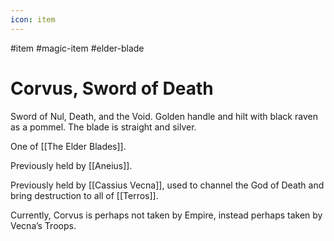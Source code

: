 ```yaml
---
icon: item 
---
```

#item #magic-item #elder-blade
# Corvus, Sword of Death 
Sword of Nul, Death, and the Void. Golden handle and hilt with black raven as a pommel. The blade is straight and silver. 

One of [[The Elder Blades]].

Previously held by [[Aneius]].

Previously held by [[Cassius Vecna]], used to channel the God of Death and bring destruction to all of [[Terros]].

Currently, Corvus is perhaps not taken by Empire, instead perhaps taken by Vecna’s Troops.